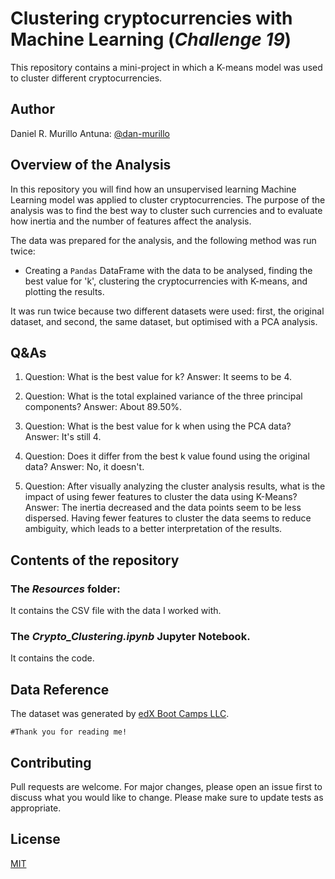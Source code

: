 # Clustering cryptocurrencies with Machine Learning (*Challenge 19*)

This repository contains a mini-project in which a K-means model was used to cluster different cryptocurrencies.

## Author

Daniel R. Murillo Antuna: [@dan-murillo](https://github.com/dan-murillo)

## Overview of the Analysis

In this repository you will find how an unsupervised learning Machine Learning model was applied to cluster cryptocurrencies. The purpose of the analysis was to find the best way to cluster such currencies and to evaluate how inertia and the number of features affect the analysis.

The data was prepared for the analysis, and the following method was run twice:
- Creating a ```Pandas``` DataFrame with the data to be analysed, finding the best value for 'k', clustering the cryptocurrencies with K-means, and plotting the results.

It was run twice because two different datasets were used: first, the original dataset, and second, the same dataset, but optimised with a PCA analysis.

## Q&As

1. Question: What is the best value for k? Answer: It seems to be 4.

2. Question: What is the total explained variance of the three principal components? Answer: About 89.50%.

3. Question: What is the best value for k when using the PCA data? Answer: It's still 4.

4. Question: Does it differ from the best k value found using the original data? Answer: No, it doesn't.

5. Question: After visually analyzing the cluster analysis results, what is the impact of using fewer features to cluster the data using K-Means? Answer: The inertia decreased and the data points seem to be less dispersed. Having fewer features to cluster the data seems to reduce ambiguity, which leads to a better interpretation of the results.

## Contents of the repository

### The *Resources* folder:

It contains the CSV file with the data I worked with.

### The *Crypto_Clustering.ipynb* Jupyter Notebook.

It contains the code.

## Data Reference

The dataset was generated by [edX Boot Camps LLC](https://www.edx.org/boot-camps).

```#Thank you for reading me!```

## Contributing

Pull requests are welcome. For major changes, please open an issue first to discuss what you would like to change.
Please make sure to update tests as appropriate.

## License

[MIT](https://choosealicense.com/licenses/mit/)
